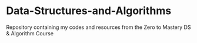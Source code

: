 # Data-Structures-and-Algorithms
Repository containing my codes and resources from the Zero to Mastery DS &amp; Algorithm Course 
